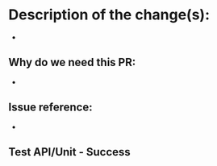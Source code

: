 <!-- Include a list of changes, include what this PR does -->
# Description of the change(s):
* 

<!-- include a brief description of why, and the stake holders. ie. Bug, RFE, enhancement, etc... -->
## Why do we need this PR:
*  

<!-- include the Jira or GitHub issue link. Github issue links help identify this PR in your issue -->
## Issue reference: 
* 

<!-- the last few lines, showing the test coverage and success.
     Use the output from "make test" or vscode golang Test All output.
     Add any additional test output that is relevant as well -->
## Test API/Unit - Success
```script

```
